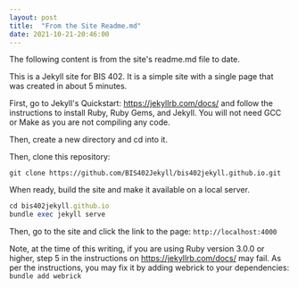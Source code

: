 ```yaml
---
layout: post
title:  "From the Site Readme.md"
date: 2021-10-21-20:46:00
---
```

The following content is from the site's readme.md file to date.

This is a Jekyll site for BIS 402. It is a simple site with a single page that was created in about 5 minutes.

First, go to Jekyll's Quickstart: <https://jekyllrb.com/docs/> and follow the instructions to install Ruby, Ruby Gems, and Jekyll. You will not need GCC or Make as you are not compiling any code.

Then, create a new directory and cd into it.

Then, clone this repository:

```git
git clone https://github.com/BIS402Jekyll/bis402jekyll.github.io.git
```

When ready, build the site and make it available on a local server.

```ruby
cd bis402jekyll.github.io
bundle exec jekyll serve
```

Then, go to the site and click the link to the page: `http://localhost:4000`

Note, at the time of this writing, if you are using Ruby version 3.0.0 or higher, step 5 in the instructions on <https://jekyllrb.com/docs/> may fail. As per the instructions, you may fix it by adding webrick to your dependencies: `bundle add webrick`
